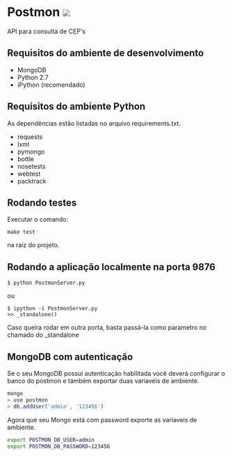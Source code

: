 Postmon [<img src="https://api.travis-ci.org/CodingForChange/postmon.png" />](http://travis-ci.org/CodingForChange/postmon)
==========
API para consulta de CEP's

Requisitos do ambiente de desenvolvimento
---------------------------------------------
* MongoDB
* Python 2.7
* iPython (recomendado)

Requisitos do ambiente Python
-----------------------

As dependências estão listadas no arquivo requirements.txt.

* requests
* lxml
* pymongo
* bottle
* nosetests
* webtest
* packtrack

Rodando testes
----------------
Executar o comando:

	make test

na raiz do projeto.

Rodando a aplicação localmente na porta 9876
--------------------------------

	$ python PostmonServer.py

ou

	$ ipython -i PostmonServer.py
	>> _standalone()

Caso queira rodar em outra porta, basta passá-la como parametro no chamado do _standalone


MongoDB com autenticação
------------------------

Se o seu MongoDB possui autenticação habilitada você deverá configurar o banco do postmon
e também exportar duas variavéis de ambiente.

```javascript
mongo
> use postmon
> db.addUser('admin', '123456')
```

Agora que seu Mongo está com password exporte as variaveis de ambiente.

```bash
export POSTMON_DB_USER=admin
export POSTMON_DB_PASSWORD=123456
```
